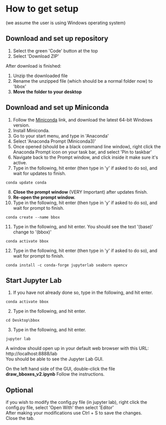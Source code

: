 # How to get setup  
(we assume the user is using Windows operating system)  

## Download and set up repository
1. Select the green 'Code' button at the top
2. Select 'Download ZIP'

After download is finished:
1. Unzip the downloaded file
2. Rename the unzipped file (which should be a normal folder now) to 'bbox'
3. **Move the folder to your desktop**

## Download and set up Miniconda
1. Follow the [Miniconda](https://docs.conda.io/en/latest/miniconda.html) link, and download the latest 64-bit Windows version.
2. Install Miniconda.
3. Go to your start menu, and type in 'Anaconda'
4. Select 'Anaconda Prompt (Miniconda3)'
5. Once opened (should be a black command line window), right click the Anaconda Prompt icon on your task bar, and select 'Pin to taskbar'
6. Navigate back to the Prompt window, and click inside it make sure it's active.
7. Type in the following, hit enter (then type in 'y' if asked to do so), and wait for updates to finish. 
~~~~shell
conda update conda
~~~~  
8. **Close the prompt window** (VERY Important) after updates finish. 
9. **Re-open the prompt window.** 
10. Type in the following, hit enter (then type in 'y' if asked to do so), and wait for prompt to finish. 
~~~~shell
conda create --name bbox
~~~~ 
11. Type in the following, and hit enter. You should see the text '(base)' change to '(bbox)'
~~~~shell
conda activate bbox
~~~~  
12. Type in the following, hit enter (then type in 'y' if asked to do so), and wait for prompt to finish. 
~~~~shell
conda install -c conda-forge jupyterlab seaborn opencv
~~~~ 

## Start Jupyter Lab
1. If you have not already done so, type in the following, and hit enter.
~~~~shell
conda activate bbox
~~~~  
2. Type in the following, and hit enter.
~~~~shell
cd Desktop\bbox
~~~~  
3. Type in the following, and hit enter.
~~~~shell
jupyter lab
~~~~  

A window should open up in your default web browser with this URL:  
http://localhost:8888/lab  
You should be able to see the Jupyter Lab GUI.  

On the left hand side of the GUI, double-click the file **draw_bboxes_v2.ipynb**
Follow the instructions.  

## Optional
if you wish to modify the config.py file (in jupyter lab), right click the config.py file, select 'Open With' then select 'Editor'  
After making your modifications use Ctrl + S to save the changes.  
Close the tab.
